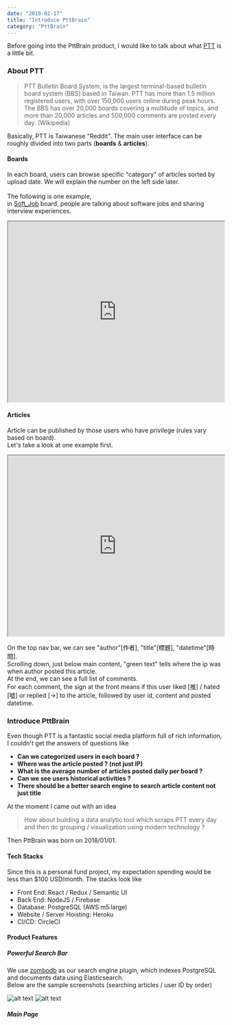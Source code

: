```yaml
---
date: "2019-02-17"
title: "Introduce PttBrain"
category: "PttBrain"
---
```

Before going into the PttBrain product,
I would like to talk about 
what <a href="https://www.ptt.cc/bbs/hotboards.html" target="__blank">PTT</a> is a little bit.

### About PTT
> PTT Bulletin Board System, is the largest terminal-based bulletin board system (BBS) based in Taiwan.
PTT has more than 1.5 million registered users, with over 150,000 users online during peak hours. The BBS has over 20,000 boards covering a multitude of topics, and more than 20,000 articles and 500,000 comments are posted every day.
(Wikipedia)

Basically, PTT is Taiwanese "Reddit".
The main user interface can be roughly divided into two parts (<b>boards</b> & <b>articles</b>).
#### Boards
In each board, users can browse specific "category" of articles sorted by upload date. We will explain the number on the left side later.
<br />
<br />
The following is one example, 
<br />
in <a href="https://www.ptt.cc/bbs/Soft_Job/index.html" target="__blank">Soft_Job</a> board, people are talking about software jobs and sharing interview experiences.

<iframe src="https://www.ptt.cc/bbs/Soft_Job/index.html" style="width: 100%; height: 30em" ></iframe>




#### Articles
Article can be published by those users who have privilege (rules vary based on board).
<br />
Let's take a look at one example first.

<iframe src="https://www.ptt.cc/bbs/Soft_Job/M.1550137685.A.E1A.html" style="width: 100%; height: 30em" ></iframe>

On the top nav bar, we can see "author"[作者], "title"[標題], "datetime"[時間].
<br />
Scrolling down, just below main content, "green text" tells where the ip was when author posted this article.
<br />
At the end, we can see a full list of comments.
<br />
For each comment, the sign at the front means if this user liked [推] / hated [噓] or replied [→] to the article,
followed by user id, content and posted datetime.

### Introduce PttBrain
Even though PTT is a fantastic social media platform full of rich information,
<br />
I couldn't get the answers of questions like
* <b>Can we categorized users in each board ?</b>
* <b>Where was the article posted ? (not just IP)</b>
* <b>What is the average number of articles posted daily per board ?</b>
* <b>Can we see users historical activities ?</b>
* <b>There should be a better search engine to search article content not just title</b>

At the moment I came out with an idea
> How about building a data analytic tool which scraps PTT every day 
and then do grouping / visualization using modern technology ?

Then PttBrain was born on 2018/01/01.

#### Tech Stacks
Since this is a personal fund project, my expectation spending would be less than $100 USD/month.
The stacks look like
* Front End: React / Redux / Semantic UI
* Back End: NodeJS / Firebase
* Database: PostgreSQL (AWS m5.large)
* Website / Server Hoisting: Heroku
* CI/CD: CircleCI

#### Product Features
##### Powerful Search Bar
We use <a href="https://github.com/zombodb/zombodb" target="__blank">zombodb</a> as our search engine plugin, which indexes PostgreSQL and documents data using Elasticsearch.
<br />
Below are the sample screenshots (searching articles / user ID by order)

![alt text](https://storage.googleapis.com/warrenlee/myBlog/pttbrain/search_articles.jpg)
![alt text](https://storage.googleapis.com/warrenlee/myBlog/pttbrain/search_users.jpg)

##### Main Page

